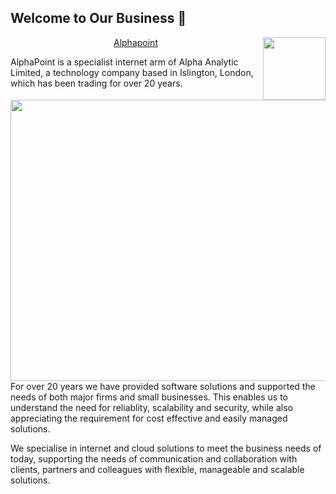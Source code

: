 ## Welcome to Our Business 👋 

<p align="center">
  <img align="right" width="100" height="100" src="https://github.com/user-attachments/assets/187d6be2-0745-41e4-8fee-ea804558d9ae">
</p>

<p align="center">
  <img align="right" width="850" height="450" src="(https://github.com/user-attachments/assets/a01cbb8c-6866-4358-88b9-8cf7c3bfac67)">
</p>



<p align="center">
  <a href = "https://www.linkedin.com/company/alphapoint/"> Alphapoint </a>
</P>

<p>
AlphaPoint is a specialist internet arm of Alpha Analytic Limited, a technology company based in Islington, London, which has been trading for over 20 years.

For over 20 years we have provided software solutions and supported the needs of both major firms and small businesses. This enables us to understand the need for reliablity, scalability and security, while also appreciating the requirement for cost effective and easily managed solutions.

We specialise in internet and cloud solutions to meet the business needs of today, supporting the needs of communication and collaboration with clients, partners and colleagues with flexible, manageable and scalable solutions.
</p>
<!--

**Here are some ideas to get you started:**

🙋‍♀️ A short introduction - what is your organization all about?
🌈 Contribution guidelines - how can the community get involved?
👩‍💻 Useful resources - where can the community find your docs? Is there anything else the community should know?
🍿 Fun facts - what does your team eat for breakfast?
🧙 Remember, you can do mighty things with the power of [Markdown](https://docs.github.com/github/writing-on-github/getting-started-with-writing-and-formatting-on-github/basic-writing-and-formatting-syntax)
-->
